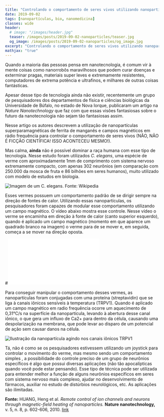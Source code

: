 ```yaml
---
title: "Controlando o comportamento de seres vivos utilizando nanopartículas superparamagnéticas."
date: 2019-09-02
tags: [nanopartículas, bio, nanomedicina]
classes: wide
header:
  # image: "/images/header.jpg"
  teaser: /images/posts/2019-09-02-nanoparticles/teaser.jpg
  og_image: /images/posts/2019-09-02-nanoparticles/og_image.jpg
excerpt: "Controlando o comportamento de seres vivos utilizando nanopartículas superparamagnéticas."
mathjax: "true"
---
```


Quando a maioria das pessoas pensa em nanotecnologia, é comum vir à mente coisas como nanorrobôs maravilhosos que podem curar doenças e exterminar pragas, materiais super leves e extremamente resistentes, computadores de extrema potência e ultrafinos, e milhares de outras coisas fantásticas.

Apesar desse tipo de tecnologia ainda não existir, recentemente um grupo de pesquisadores dos departamentos de física e ciências biológicas da Universidade de Búfalo, no estado de Nova Iorque, publicaram um artigo na *Nature Nanotechnology* que faz com que essas visões fantasiosas sobre o futuro da nanotecnologia não sejam tão fantasiosas assim.

Nesse artigo os autores descrevem a utilização de nanopartículas superparamagnéticas de ferrita de manganês e campos magnéticos em rádio frequência para controlar o comportamento de seres vivos (NÃO, NÃO É FICÇÃO CIENTÍFICA! ISSO ACONTECEU MESMO!).

Mas calma, **ainda** não é possível dominar a raça humana com esse tipo de tecnologia. Nesse estudo foram utilizados *C. elegans*, uma espécie de verme com aproximadamente 1mm de comprimento com sistema nervoso extremamente compacto, com apenas 302 neurônios (em comparação com 250.000 da mosca de fruta e 86 bilhões em seres humanos), muito utilizado com modelo de estudos em biologia.

<img src="{{ site.url }}{{ site.baseurl }}/images/posts/2019-09-02-nanoparticles/Adult_Caenorhabditis_elegans.jpg" alt="Imagem de um C. elegans. Fonte: Wikipedia">

Esses vermes possuem um comportamento padrão de se dirigir sempre na direção de fontes de calor. Utilizando essas nanopartículas, os pesquisadores foram capazes de modular esse comportamento utilizando um campo magnético. O vídeo abaixo mostra esse controle. Nesse vídeo o verme se encaminha em direção à fonte de calor (canto superior esquerdo), quando é aplicado um campo magnético (momento em que aparece um quadrado branco na imagem) o verme para de se mover e, em seguida, começa a se mover na direção oposta.

#<iframe src="{{ site.url }}{{ site.baseurl }}/images/posts/2019-09-02-nanoparticles/nnano.2010.125-s2.mov" frameborder="0" allowfullscreen></iframe>

Para conseguir manipular o comportamento desses vermes, as nanopartículas foram conjugadas com uma proteína (streptavidin) que se liga à canais iônicos sensíveis à temperatura (TRPV1). Quando é aplicado um campo magnético em radio frequência ocorre um aquecimento de 0,31°C/s na superfície da nanopartícula, levando à abertura desse canal iônico, o que gera um influxo de Ca2+ para dentro da célula, causando uma despolarização na membrana, que pode levar ao disparo de um potencial de ação sem causar danos na célula.

<img src="{{ site.url }}{{ site.baseurl }}/images/posts/2019-09-02-nanoparticles/og_image.jpg" alt="Ilustração da nanopartícula agindo nos canais iônicos TRPV1">

Tá, não é como se os pesquisadores estivessem utilizando um joystick para controlar o movimento do verme, mas mesmo sendo um comportamento simples , a possibilidade do controle preciso de um grupo de neurônios específicos é algo que possui diversas aplicações (não tão apocalípticas quando você pode estar pensando). Esse tipo de técnica pode ser utilizada para entender melhor a função de alguns neurônios específicos em seres com sistema nervoso mais complexo, ajudar no desenvolvimento de fármacos, auxiliar no estudo de distúrbios neurológicos, etc. As aplicações são ilimitadas.

**Fonte:** HUANG, Heng et al. *Remote control of ion channels and neurons through magnetic-field heating of nanoparticles.* **Nature nanotechnology,** v. 5, n. 8, p. 602-606, 2010. [link](http://www.nature.com/nnano/journal/v5/n8/abs/nnano.2010.125.html)
